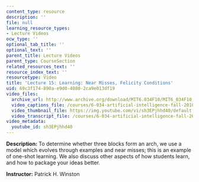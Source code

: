 ```yaml
---
content_type: resource
description: ''
file: null
learning_resource_types:
- Lecture Videos
ocw_type: ''
optional_tab_title: ''
optional_text: ''
parent_title: Lecture Videos
parent_type: CourseSection
related_resources_text: ''
resource_index_text: ''
resourcetype: Video
title: 'Lecture 15: Learning: Near Misses, Felicity Conditions'
uid: 69c3f174-890a-e9d0-4080-2ca9e013df19
video_files:
  archive_url: http://www.archive.org/download/MIT6.034F10/MIT6_034F10_lec15_300k.mp4
  video_captions_file: /courses/6-034-artificial-intelligence-fall-2010/de8ac6ec8a5f5a808c1d0c2017b9df1f_sh3EPjhhd40.vtt
  video_thumbnail_file: https://img.youtube.com/vi/sh3EPjhhd40/default.jpg
  video_transcript_file: /courses/6-034-artificial-intelligence-fall-2010/804e853adcbd0bcf387d32c69a7a5be7_sh3EPjhhd40.pdf
video_metadata:
  youtube_id: sh3EPjhhd40
---
```


**Description:** To determine whether three blocks form an arch, we use a model which evolves through examples and near misses; this is an example of one-shot learning. We also discuss other aspects of how students learn, and how to package your ideas better.

**Instructor:** Patrick H. Winston